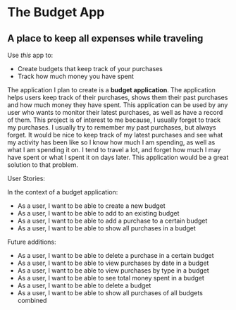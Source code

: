 # The Budget App

## A place to keep all expenses while traveling

Use *this* app to:
- Create budgets that keep track of your purchases
- Track how much money you have spent

The application I plan to create is a **budget application**. The application
helps users keep track of their purchases, shows them their past
purchases and how much money they have spent. This application can be used by any user
who wants to monitor their latest purchases, as well as have a record of them.
This project is of interest to me because, I usually forget to track my purchases. I usually 
try to remember my past purchases, but always forget. It would be nice
to keep track of my latest purchases and see what my activity has been like so I know
how much I am spending, as well as what I am spending it on. I tend to travel a lot, and forget how much 
I may have spent or what I spent it on days later. This application would be a great solution to that problem.


User Stories: 

In the context of a budget application:
- As a user, I want to be able to create a new budget
- As a user, I want to be able to add to an existing budget
- As a user, I want to be able to add a purchase to a certain budget
- As a user, I want to be able to show all purchases in a budget



Future additions:

- As a user, I want to be able to delete a purchase in a certain budget
- As a user, I want to be able to view purchases by date in a budget
- As a user, I want to be able to view purchases by type in a budget
- As a user, I want to be able to see total money spent in a budget
- As a user, I want to be able to delete a budget
- As a user, I want to be able to show all purchases of all budgets combined
